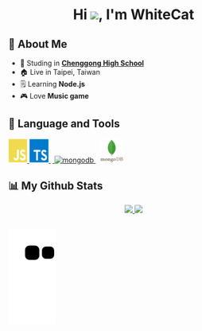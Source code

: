 <div align="center">
  <h1>Hi <img src="https://media.giphy.com/media/hvRJCLFzcasrR4ia7z/giphy.gif" width="25px">, I'm WhiteCat</h1>
</div>

## 📜 About Me
* 📘 Studing in **[Chenggong High School](https://www.cksh.tp.edu.tw/)**
* 🏠 Live in Taipei, Taiwan
* 🗒️ Learning **Node.js**
* 🎮 Love **Music game**

## 🔧 Language and Tools
<p align="left"> 
<a href="https://developer.mozilla.org/en-US/docs/Web/JavaScript" target="_blank"> <img src="https://raw.githubusercontent.com/devicons/devicon/master/icons/javascript/javascript-plain.svg" alt="mongodb" width="38" height="48"/> </a> 
<a href="https://www.typescriptlang.org/" target="_blank"> <img src="https://raw.githubusercontent.com/devicons/devicon/master/icons/typescript/typescript-plain.svg" alt="mongodb" width="39" height="48"//> </a> 
&nbsp<a style="padding-right:8px;" href="https://nodejs.org" target="_blank"> <img src="https://img.icons8.com/color/48/000000/nodejs.png"alt="mongodb" width="40" height="48"/> </a> 
<a href="https://www.mongodb.com/" target="_blank"> <img src="https://raw.githubusercontent.com/devicons/devicon/master/icons/mongodb/mongodb-original-wordmark.svg" alt="mongodb" width="48" height="48"/> </a> 
</p>

## 📊 My Github Stats
<div align="center">
  <a href="https://github.com/rafaballerini">
  <img height="150em" src="https://github-readme-stats.vercel.app/api?username=CuteWhiteCat&show_icons=true&theme=dracula&include_all_commits=true&count_private=true"/>
  <img height="150em" src="https://github-readme-stats.vercel.app/api/top-langs/?username=CuteWhiteCat&layout=compact&langs_count=7&theme=dracula"/>
</div>
 
## 
  
![snake gif](https://github.com/CuteWhiteCat/CuteWhiteCat/blob/output/github-contribution-grid-snake.svg)
